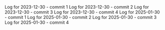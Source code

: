 Log for 2023-12-30 - commit 1
Log for 2023-12-30 - commit 2
Log for 2023-12-30 - commit 3
Log for 2023-12-30 - commit 4
Log for 2025-01-30 - commit 1
Log for 2025-01-30 - commit 2
Log for 2025-01-30 - commit 3
Log for 2025-01-30 - commit 4
